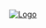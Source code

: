 <!-- PROJECT LOGO -->
<br />
<div align="center">
  <a href="https://github.com/othneildrew/Best-README-Template">
    <img src="https://greenladycoin.com/assets/images/countdown-logo-2.jpg" alt="Logo">
  </a>
</div>
